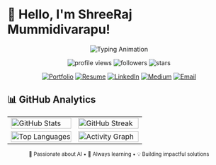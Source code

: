 # 👋 Hello, I'm ShreeRaj Mummidivarapu!

<div align="center">

![Typing Animation](https://readme-typing-svg.herokuapp.com/?lines=Agentic+AI+Engineer+%26+ML+Research+Enthusiast;IIIT+Sri+City+CSE+Student+(8.30+CGPA);Building+Autonomous+AI+Systems+with+LangGraph;AI+Dev+Intern+@+Vinfinet+Technologies;Ex-Generative+AI+Intern+@+ValueDX;ML+Research+Intern+@+IIIT+SriCity;Freelance+AI/ML+Project+Associate;Skilled+in+LangChain,+LangGraph,+Hugging+Face;Experienced+in+Fine-tuning+Phi-3,+LLaMA,+Qwen;Applied+PPO,+DPO,+RLHF+for+LLM+Alignment;Projects:+MCQ+Wizard+%7C+Lyric+Loom+%7C+Badminton+AI;Published+Author+in+Springer+and+IEEE;Ex-Club+Lead+@+Epoch+AI/ML+Club;Sponsorship+Lead+@+Abhisarga+Fest;NSS+Design+Lead+%7C+5000%2B+Community+Reach;Certified+in+ML+%26+DL+(Andrew+Ng)+%26+LangChain+Academy&font=Fira%20Code&center=true&width=1200&height=45&color=f75c7e&vCenter=true&size=22&pause=1000)


</div>

<p align="center">
  <img src="https://komarev.com/ghpvc/?username=shree2604&label=Profile%20views&color=0e75b6&style=for-the-badge" alt="profile views" />
  <img src="https://img.shields.io/github/followers/shree2604?label=Followers&style=for-the-badge&color=blue" alt="followers" />
  <img src="https://img.shields.io/github/stars/shree2604?label=Total%20Stars&style=for-the-badge&color=yellow" alt="stars" />
</p>

<div align="center">

[![Portfolio](https://img.shields.io/badge/🌐_Portfolio-Visit_Now-ff6b6b?style=for-the-badge&logo=google-chrome&logoColor=white)](https://shree-portfolio-ten.vercel.app/)
[![Resume](https://img.shields.io/badge/📄_Resume-Download-4CAF50?style=for-the-badge&logo=adobe-acrobat-reader&logoColor=white)](https://drive.google.com/drive/folders/1ABlPpAS8l-z7La-15iLGhOhVHak2ZTS5?usp=sharing)
[![LinkedIn](https://img.shields.io/badge/LinkedIn-Connect-blue?style=for-the-badge&logo=linkedin&logoColor=white)](https://linkedin.com/in/m-shreeraj)
[![Medium](https://img.shields.io/badge/Medium-Follow-black?style=for-the-badge&logo=medium&logoColor=white)](https://medium.com/@shreeraj260405)
[![Email](https://img.shields.io/badge/Email-Contact-red?style=for-the-badge&logo=gmail&logoColor=white)](mailto:shree.xai.dev@gmail.com)

</div>


## 📊 **GitHub Analytics**

<div align="center">
<table>
<tr>
<td width="50%">
<img src="https://github-readme-stats.vercel.app/api?username=Shree2604&show_icons=true&theme=radical&hide_border=true&bg_color=0D1117&title_color=F85D7F&icon_color=F8D866" alt="GitHub Stats" width="100%" />
</td>
<td width="50%">
<img src="https://github-readme-streak-stats.herokuapp.com/?user=Shree2604&theme=radical&hide_border=true&background=0D1117&stroke=0000&ring=F85D7F&fire=F8D866&currStreakLabel=F8D866" alt="GitHub Streak" width="100%" />
</td>
</tr>
<tr>
<td width="30%">
<img src="https://github-readme-stats.vercel.app/api/top-langs?username=Shree2604&show_icons=true&locale=en&layout=compact&theme=radical&hide_border=true&bg_color=0D1117&title_color=F85D7F" alt="Top Languages" width="100%" />
</td>
<td width="50%">
<img src="https://github-readme-activity-graph.vercel.app/graph?username=Shree2604&theme=react-dark&bg_color=0D1117&color=F85D7F&line=F8D866&point=FFFFFF&area=true&hide_border=true" alt="Activity Graph" width="100%" />
</td>
</tr>
</table>
</div>




<div align="center">
<sub>🤖 Passionate about AI • 🚀 Always learning • 💡 Building impactful solutions</sub>
</div>
